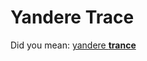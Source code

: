 Yandere Trace
=============
Did you mean: [yandere **trance**](https://www.google.com/search?q=yandere+trance)
